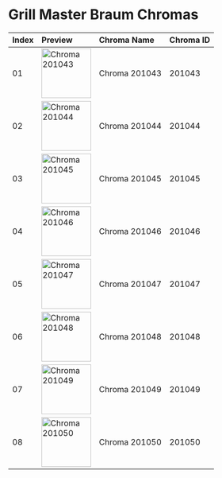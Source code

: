 # Grill Master Braum Chromas

| Index | Preview | Chroma Name | Chroma ID |
|:---|:---|:---|:---|
| 01 | <img src='https://raw.communitydragon.org/latest/plugins/rcp-be-lol-game-data/global/default/v1/champion-chroma-images/201/201043.png' alt='Chroma 201043' width='100'> | Chroma 201043 | 201043 |
| 02 | <img src='https://raw.communitydragon.org/latest/plugins/rcp-be-lol-game-data/global/default/v1/champion-chroma-images/201/201044.png' alt='Chroma 201044' width='100'> | Chroma 201044 | 201044 |
| 03 | <img src='https://raw.communitydragon.org/latest/plugins/rcp-be-lol-game-data/global/default/v1/champion-chroma-images/201/201045.png' alt='Chroma 201045' width='100'> | Chroma 201045 | 201045 |
| 04 | <img src='https://raw.communitydragon.org/latest/plugins/rcp-be-lol-game-data/global/default/v1/champion-chroma-images/201/201046.png' alt='Chroma 201046' width='100'> | Chroma 201046 | 201046 |
| 05 | <img src='https://raw.communitydragon.org/latest/plugins/rcp-be-lol-game-data/global/default/v1/champion-chroma-images/201/201047.png' alt='Chroma 201047' width='100'> | Chroma 201047 | 201047 |
| 06 | <img src='https://raw.communitydragon.org/latest/plugins/rcp-be-lol-game-data/global/default/v1/champion-chroma-images/201/201048.png' alt='Chroma 201048' width='100'> | Chroma 201048 | 201048 |
| 07 | <img src='https://raw.communitydragon.org/latest/plugins/rcp-be-lol-game-data/global/default/v1/champion-chroma-images/201/201049.png' alt='Chroma 201049' width='100'> | Chroma 201049 | 201049 |
| 08 | <img src='https://raw.communitydragon.org/latest/plugins/rcp-be-lol-game-data/global/default/v1/champion-chroma-images/201/201050.png' alt='Chroma 201050' width='100'> | Chroma 201050 | 201050 |
